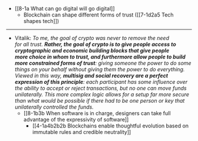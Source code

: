 - [[8-1a What can go digital will go digital]]
  - Blockchain can shape different forms of trust ([[7-1d2a5 Tech shapes tech]])
---
- Vitalik:
	*To me, the goal of crypto was never to remove the need for all trust. **Rather, the goal of crypto is to give people access to cryptographic and economic building blocks that give people more choice in whom to trust, and furthermore allow people to build more constrained forms of trust**: giving someone the power to do some things on your behalf without giving them the power to do everything. Viewed in this way, **multisig and social recovery are a perfect expression of this principle**: each participant has some influence over the ability to accept or reject transactions, but no one can move funds unilaterally. This more complex logic allows for a setup far more secure than what would be possible if there had to be one person or key that unilaterally controlled the funds.*
    - [[8-1b3b When software is in charge, designers can take full advantage of the expressivity of software]]
      - [[4-1a4b2b2b Blockchains enable thoughtful evolution based on immutable rules and credible neutrality]]
